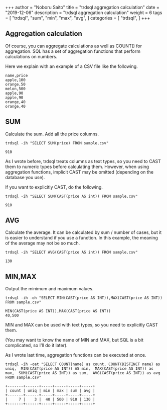+++
author = "Noboru Saito"
title = "trdsql aggregation calculation"
date = "2019-12-06"
description = "trdsql aggregation calculation"
weight = 6
tags = [
    "trdsql",
    "sum",
    "min",
    "max",
    "avg",
]
categories = [
    "trdsql",
]
+++

## Aggregation calculation

Of course, you can aggregate calculations as well as COUNT() for aggregation. SQL has a set of aggregation functions that perform calculations on numbers.

Here we explain with an example of a CSV file like the following.

```sample.csv
name,price
apple,100
orange,50
melon,500
apple,90
apple,90
orange,40
orange,40
```

## SUM

Calculate the sum. Add all the price columns.

```console
trdsql -ih "SELECT SUM(price) FROM sample.csv"
```

```
910
```

As I wrote before, trdsql treats columns as text types, so you need to CAST them to numeric types before calculating them. However, when using aggregation functions, implicit CAST may be omitted (depending on the database you use).

If you want to explicitly CAST, do the following.

```console
trdsql -ih "SELECT SUM(CAST(price AS int)) FROM sample.csv"
```
```
910
```

## AVG

Calculate the average. It can be calculated by sum / number of cases, but it is easier to understand if you use a function. In this example, the meaning of the average may not be so much.

```console
trdsql -ih "SELECT AVG(CAST(price AS int)) FROM sample.csv"
```

```
130
```

## MIN,MAX

Output the minimum and maximum values.

```console
trdsql -ih -oh "SELECT MIN(CAST(price AS INT)),MAX(CAST(price AS INT)) FROM sample.csv"
```

```
MIN(CAST(price AS INT)),MAX(CAST(price AS INT))
40,500
```

MIN and MAX can be used with text types, so you need to explicitly CAST them.

(You may want to know the name of MIN and MAX, but SQL is a bit complicated, so I'll do it later).

As I wrote last time, aggregation functions can be executed at once.

```console
trdsql -ih -oat "SELECT COUNT(name) as count, COUNT(DISTINCT name) as uniq,  MIN(CAST(price AS INT)) AS min,  MAX(CAST(price AS INT)) as max,  SUM(CAST(price AS INT)) as sum,  AVG(CAST(price AS INT)) as avg FROM sample.csv"
```

```
+-------+------+-----+-----+-----+-----+
| count | uniq | min | max | sum | avg |
+-------+------+-----+-----+-----+-----+
|     7 |    3 |  40 | 500 | 910 | 130 |
+-------+------+-----+-----+-----+-----+
```
